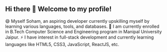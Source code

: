 ## Hi there 👋 Welcome to my profile!
😄 Myself Soham, an aspiring developer currently upskilling myself by learning various languages, tools, and databases.
🔭 I am currently enrolled in B.Tech Computer Science and Engineering program in Manipal University Jaipur.
⚡ I have interest in full-stack development and currently learning languages like HTML5, CSS3, JavaScript, ReactJS, etc.

<!--
**sohammore33/sohammore33** is a ✨ _special_ ✨ repository because its `README.md` (this file) appears on your GitHub profile.

Here are some ideas to get you started:

- 🔭 I’m currently working on ...
- 🌱 I’m currently learning ...
- 👯 I’m looking to collaborate on ...
- 🤔 I’m looking for help with ...
- 💬 Ask me about ...
- 📫 How to reach me: ...
- 😄 Pronouns: ...
- ⚡ Fun fact: ...
-->
